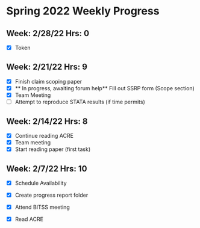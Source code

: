 # Spring 2022 Weekly Progress
## Week: 2/28/22 Hrs: 0
- [x] Token

## Week: 2/21/22 Hrs: 9
- [x] Finish claim scoping paper
- [x] ** In progress, awaiting forum help** Fill out SSRP form (Scope section)
- [x] Team Meeting
- [ ] Attempt to reproduce STATA results (if time permits)

## Week: 2/14/22 Hrs: 8
- [x] Continue reading ACRE
- [x] Team meeting
- [x] Start reading paper (first task)

## Week: 2/7/22 Hrs: 10
- [x] Schedule Availability
- [x] Create progress report folder
- [x] Attend BITSS meeting
- [x] Read ACRE

